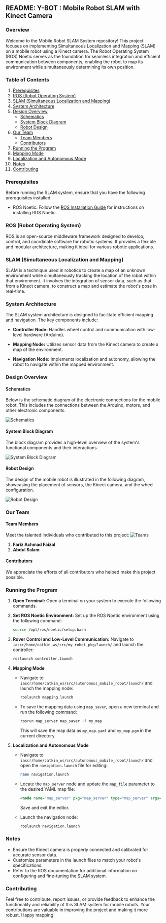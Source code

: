 ## README: Y-BOT : Mobile Robot SLAM with Kinect Camera

### Overview

Welcome to the Mobile Robot SLAM System repository! This project focuses on implementing Simultaneous Localization and Mapping (SLAM) on a mobile robot using a Kinect camera. The Robot Operating System (ROS) Noetic serves as the foundation for seamless integration and efficient communication between components, enabling the robot to map its environment while simultaneously determining its own position.

### Table of Contents

1. [Prerequisites](#prerequisites)
2. [ROS (Robot Operating System)](#ros-robot-operating-system)
3. [SLAM (Simultaneous Localization and Mapping)](#slam-simultaneous-localization-and-mapping)
4. [System Architecture](#system-architecture)
5. [Design Overview](#design-overview)
   - [Schematics](#schematics)
   - [System Block Diagram](#system-block-diagram)
   - [Robot Design](#robot-design)
6. [Our Team](#our-team)
   - [Team Members](#team-members)
   - [Contributors](#contributors)
7. [Running the Program](#running-the-program)
8. [Mapping Mode](#mapping-mode)
9. [Localization and Autonomous Mode](#localization-and-autonomous-mode)
10. [Notes](#notes)
11. [Contributing](#contributing)

### Prerequisites

Before running the SLAM system, ensure that you have the following prerequisites installed:

- ROS Noetic: Follow the [ROS Installation Guide](http://wiki.ros.org/noetic/Installation) for instructions on installing ROS Noetic.

### ROS (Robot Operating System)

ROS is an open-source middleware framework designed to develop, control, and coordinate software for robotic systems. It provides a flexible and modular architecture, making it ideal for various robotic applications.

### SLAM (Simultaneous Localization and Mapping)

SLAM is a technique used in robotics to create a map of an unknown environment while simultaneously tracking the location of the robot within that environment. It involves the integration of sensor data, such as that from a Kinect camera, to construct a map and estimate the robot's pose in real-time.

### System Architecture

The SLAM system architecture is designed to facilitate efficient mapping and navigation. The key components include:

- **Controller Node:** Handles wheel control and communication with low-level hardware (Arduino).

- **Mapping Node:** Utilizes sensor data from the Kinect camera to create a map of the environment.

- **Navigation Node:** Implements localization and autonomy, allowing the robot to navigate within the mapped environment.


### Design Overview

#### Schematics

Below is the schematic diagram of the electronic connections for the mobile robot. This includes the connections between the Arduino, motors, and other electronic components.

![Schematics](/Design/schematic.png)


#### System Block Diagram

The block diagram provides a high-level overview of the system's functional components and their interactions.

![System Block Diagram](/Design/block_diagram.png)


#### Robot Design

The design of the mobile robot is illustrated in the following diagram, showcasing the placement of sensors, the Kinect camera, and the wheel configuration.

![Robot Design](/Design/iso2.png)


### Our Team

#### Team Members

Meet the talented individuals who contributed to this project:
   ![Teams](/Design/our_team.jpg)
1. **Fariz Achmad Faizal**
2. **Abdul Salam**

#### Contributors

We appreciate the efforts of all contributors who helped make this project possible.

### Running the Program

1. **Open Terminal:**
   Open a terminal on your system to execute the following commands.

2. **Set ROS Noetic Environment:**
   Set up the ROS Noetic environment using the following command:
   ```bash
   source /opt/ros/noetic/setup.bash
   ```

3. **Rover Control and Low-Level Communication:**
   Navigate to `iascr/home/catkin_ws/src/my_robot_pkg/launch/` and launch the controller:
   ```bash
   roslaunch controller.launch
   ```

4. **Mapping Mode**

   - Navigate to `iascr/home/catkin_ws/src/autonomous_mobile_robot/launch/` and launch the mapping node:
     ```bash
     roslaunch mapping.launch
     ```

   - To save the mapping data using `map_saver`, open a new terminal and run the following command:
     ```bash
     rosrun map_server map_saver -f my_map
     ```
     This will save the map data as `my_map.yaml` and `my_map.pgm` in the current directory.

5. **Localization and Autonomous Mode**

   - Navigate to `iascr/home/catkin_ws/src/autonomous_mobile_robot/launch/` and open the `navigation.launch` file for editing:
     ```bash
     nano navigation.launch
     ```
   - Locate the `map_server` node and update the `map_file` parameter to the desired YAML map file:
     ```xml
     <node name="map_server" pkg="map_server" type="map_server" args="$(find your_package)/maps/your_map.yaml"/>
     ```
     Save and exit the editor.

   - Launch the navigation node:
     ```bash
     roslaunch navigation.launch
     ```

### Notes

- Ensure the Kinect camera is properly connected and calibrated for accurate sensor data.
- Customize parameters in the launch files to match your robot's specifications.
- Refer to the ROS documentation for additional information on configuring and fine-tuning the SLAM system.

### Contributing

Feel free to contribute, report issues, or provide feedback to enhance the functionality and reliability of this SLAM system for mobile robots. Your contributions are valuable in improving the project and making it more robust. Happy mapping!
